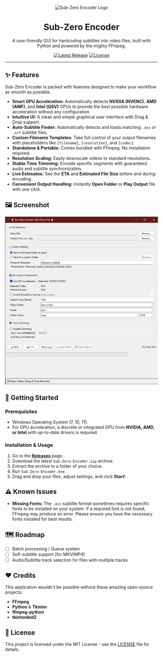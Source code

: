 <p align="center">
  <img src="https://raw.githubusercontent.com/tonzsm/Sub-Zero-Encoder/main/images/logo.png" width="200" alt="Sub-Zero Encoder Logo">
</p>

<h1 align="center">Sub-Zero Encoder</h1>

<p align="center">
  A user-friendly GUI for hardcoding subtitles into video files, built with Python and powered by the mighty FFmpeg.
</p>

<p align="center">
  <a href="https://github.com/tonzsm/Sub-Zero-Encoder/releases/latest"><img alt="Latest Release" src="https://img.shields.io/github/v/release/tonzsm/Sub-Zero-Encoder?style=for-the-badge&logo=github"></a>
  <a href="https://github.com/tonzsm/Sub-Zero-Encoder/blob/main/LICENSE"><img alt="License" src="https://img.shields.io/github/license/tonzsm/Sub-Zero-Encoder?style=for-the-badge"></a>
</p>

---

## ✨ Features

Sub-Zero Encoder is packed with features designed to make your workflow as smooth as possible.

*   **Smart GPU Acceleration:** Automatically detects **NVIDIA (NVENC)**, **AMD (AMF)**, and **Intel (QSV)** GPUs to provide the best possible hardware acceleration without any configuration.
*   **Intuitive UI:** A clean and simple graphical user interface with Drag & Drop support.
*   **Auto-Subtitle Finder:** Automatically detects and loads matching `.ass` or `.srt` subtitle files.
*   **Custom Filename Templates:** Take full control of your output filenames with placeholders like `{filename}`, `{resolution}`, and `{codec}`.
*   **Standalone & Portable:** Comes bundled with FFmpeg. No installation required.
*   **Resolution Scaling:** Easily downscale videos to standard resolutions.
*   **Stable Time Trimming:** Encode specific segments with guaranteed audio and subtitle synchronization.
*   **Live Estimates:** See the **ETA** and **Estimated File Size** before and during encoding.
*   **Convenient Output Handling:** Instantly **Open Folder** or **Play Output** file with one click.

## 🖼️ Screenshot

![Screenshot of Sub-Zero Encoder](https://github.com/tonzsm/Sub-Zero-Encoder/blob/main/Sub-Zero-Encoder-GUI.png)

## 🚀 Getting Started

### Prerequisites
*   Windows Operating System (7, 10, 11).
*   For GPU acceleration, a discrete or integrated GPU from **NVIDIA, AMD, or Intel** with up-to-date drivers is required.

### Installation & Usage
1.  Go to the [**Releases**](https://github.com/tonzsm/Sub-Zero-Encoder/releases) page.
2.  Download the latest `Sub-Zero-Encoder.zip` archive.
3.  Extract the archive to a folder of your choice.
4.  Run `Sub-Zero-Encoder.exe`.
5.  Drag and drop your files, adjust settings, and click **Start**!

## ⚠️ Known Issues

*   **Missing Fonts:** The `.ass` subtitle format sometimes requires specific fonts to be installed on your system. If a required font is not found, FFmpeg may produce an error. Please ensure you have the necessary fonts installed for best results.

## 🗺️ Roadmap

- [ ] Batch processing / Queue system
- [ ] Soft-subtitle support (for MKV/MP4)
- [ ] Audio/Subtitle track selection for files with multiple tracks

## ❤️ Credits

This application wouldn't be possible without these amazing open-source projects:
*   **FFmpeg**
*   **Python** & **Tkinter**
*   **ffmpeg-python**
*   **tkinterdnd2**

## 📄 License

This project is licensed under the MIT License - see the [LICENSE](LICENSE) file for details.